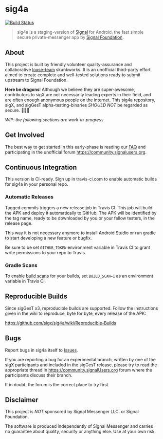 # sig4a

[![Build Status](https://travis-ci.com/sigx/sig4a.svg?branch=master)](https://travis-ci.com/sigx/sig4a)

> sig4a is a staging-version of [Signal](https://github.com/signalapp/Signal-Android) for Android, the fast simple secure private-messenger app by [Signal Foundation](https://signal.org).

## About

This project is built by friendly volunteer quality-assurance and collaborative [loose-team](https://en.wikipedia.org/wiki/History_of_Wikipedia#Formulation_of_the_concept) skunkworks. It is an unofficial third-party effort aimed to create complete and well-tested solutions ready to submit upstream to Signal Foundation.

**Here be dragons**! Although we believe they are super-awesome, contributors to sigX are not necessarily leading experts in their field, and are often enough anonymous people on the internet. This sig4a repository, sigX, and sigGesT alpha-testing-binaries *SHOULD NOT* be regarded as secure. 🐉🐉🐉

*WIP: the following sections are work-in-progress*

## Get Involved

The best way to get started in this early-phase is reading our [FAQ](https://github.com/sigx/sigX.github.io/wiki/FAQ) and participating in the unofficial forum https://community.signalusers.org.

## Continuous Integration

This version is CI-ready. Sign up in travis-ci.com to enable automatic builds for sig4a in your personal repo.

### Automatic Releases

Tagged commits triggers a new release job in Travis CI. This job will build the APK and deploy it automatically to GitHub. The APK will be identified by the tag name, ready to be downloaded by you or your fellow testers, in the release page.

This way it is not necessary anymore to install Android Studio or run gradle to start developing a new feature or bugfix.

Be sure to be set `GITHUB_TOKEN`  environment variable in Travis CI to grant write permissions to your repo to Travis.

### Gradle Scans

To enable [build scans](https://scans.gradle.com/) for your builds, set `BUILD_SCAN=1` as an environment variable in Travis CI.

## Reproducible Builds

Since sigGesT x3, reproducible builds are supported. Follow the instructions given in the wiki to reproduce, byte for byte, every release of the APK:

https://github.com/sigx/sig4a/wiki/Reproducible-Builds

## Bugs

Report bugs in sig4a itself to [Issues](https://github.com/sigx/sig4a/issues).

If you are reporting a bug for an experimental branch, written by one of the sigX participants and included in the sigGesT release, please try to read the appropriate thread in https://community.signalUsers.org forum where the participants discuss their branch.

If in doubt, the forum is the correct place to try first.

## Disclaimer

This project is *NOT* sponsored by Signal Messenger LLC. or Signal Foundation.

The software is produced independently of Signal Messenger and carries no guarantee about quality, security or anything else. Use at your own risk.
